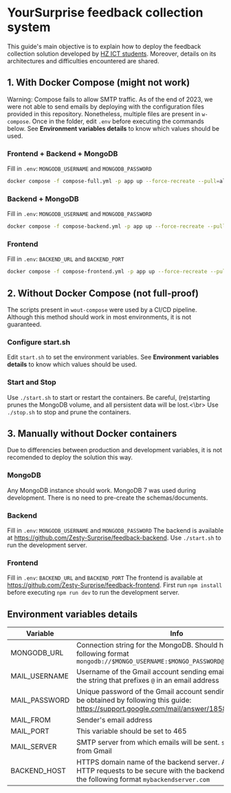 # YourSurprise feedback collection system
This guide's main objective is to explain how to deploy the feedback collection solution developed by [HZ ICT students](https://github.com/orgs/Zesty-Surprise/people). Moreover, details on its architectures and difficulties encountered are shared.

## 1. With Docker Compose (might not work)
Warning: Compose fails to allow SMTP traffic. As of the end of 2023, we were not able to send emails by deploying with the configuration files provided in this repository.
Nonetheless, multiple files are present in `w-compose`. Once in the folder, edit `.env` before executing the commands below. See **Environment variables details** to know which values should be used.

### Frontend + Backend + MongoDB
Fill in `.env`: `MONGODB_USERNAME` and `MONGODB_PASSWORD`
```bash
docker compose -f compose-full.yml -p app up --force-recreate --pull=always
```

### Backend + MongoDB
Fill in `.env`: `MONGODB_USERNAME` and `MONGODB_PASSWORD`
```bash
docker compose -f compose-backend.yml -p app up --force-recreate --pull=always
```

### Frontend
Fill in `.env`: `BACKEND_URL` and `BACKEND_PORT`
```bash
docker compose -f compose-frontend.yml -p app up --force-recreate --pull=always
```

## 2. Without Docker Compose (not full-proof)
The scripts present in `wout-compose` were used by a CI/CD pipeline. Although this method should work in most environments, it is not guaranteed.

### Configure start.sh
Edit `start.sh` to set the environment variables. See **Environment variables details** to know which values should be used.
### Start and Stop
Use `./start.sh` to start or restart the containers. Be careful, (re)starting prunes the MongoDB volume, and all persistent data will be lost.<\br>
Use `./stop.sh` to stop and prune the containers.


## 3. Manually without Docker containers
Due to differencies between production and development variables, it is not recomended to deploy the solution this way. 

### MongoDB
Any MongoDB instance should work. MongoDB 7 was used during development. There is no need to pre-create the schemas/documents.

### Backend
Fill in `.env`: `MONGODB_USERNAME` and `MONGODB_PASSWORD`
The backend is available at https://github.com/Zesty-Surprise/feedback-backend. Use `./start.sh` to run the development server.

### Frontend
Fill in `.env`: `BACKEND_URL` and `BACKEND_PORT`
The frontend is available at https://github.com/Zesty-Surprise/feedback-frontend. First run `npm install` before executing `npm run dev` to run the development server.


## Environment variables details
|    Variable   | Info                                                                                                                                                      |
| ------------- | --------------------------------------------------------------------------------------------------------------------------------------------------------- |
| MONGODB_URL   | Connection string for the MongoDB. Should have the following format `mongodb://$MONGO_USERNAME:$MONGO_PASSWORD@$ADDRESS:27017/`                           |
| MAIL_USERNAME | Username of the Gmail account sending emails. Should be the string that prefixes `@` in an email address                                                    |
| MAIL_PASSWORD | Unique password of the Gmail account sending emails. Can be obtained by following this guide: https://support.google.com/mail/answer/185833?hl=en        |
| MAIL_FROM     | Sender's email address                                                                                                                                    |
| MAIL_PORT     | This variable should be set to 465                                                                                                                        |
| MAIL_SERVER   | SMTP server from which emails will be sent. `smtp.gmail.com` from Gmail                                                                                   |
| BACKEND_HOST  | HTTPS domain name of the backend server. AMP requires HTTP requests to be secure with the backend. Should have the following format `mybackendserver.com` |
